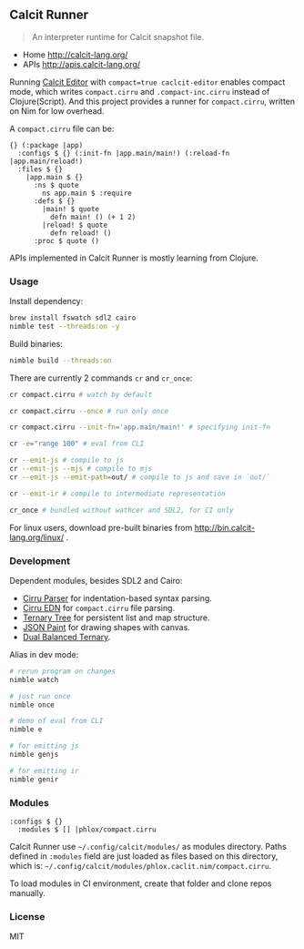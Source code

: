 
Calcit Runner
----

> An interpreter runtime for Calcit snapshot file.

- Home http://calcit-lang.org/
- APIs http://apis.calcit-lang.org/

Running [Calcit Editor](https://github.com/Cirru/calcit-editor#compact-output) with `compact=true caclcit-editor` enables compact mode,
which writes `compact.cirru` and `.compact-inc.cirru` instead of Clojure(Script).
And this project provides a runner for `compact.cirru`, written on Nim for low overhead.

A `compact.cirru` file can be:

```cirru
{} (:package |app)
  :configs $ {} (:init-fn |app.main/main!) (:reload-fn |app.main/reload!)
  :files $ {}
    |app.main $ {}
      :ns $ quote
        ns app.main $ :require
      :defs $ {}
        |main! $ quote
          defn main! () (+ 1 2)
        |reload! $ quote
          defn reload! ()
      :proc $ quote ()
```

APIs implemented in Calcit Runner is mostly learning from Clojure.

### Usage

Install dependency:

```bash
brew install fswatch sdl2 cairo
nimble test --threads:on -y
```

Build binaries:

```bash
nimble build --threads:on
```

There are currently 2 commands `cr` and `cr_once`:

```bash
cr compact.cirru # watch by default

cr compact.cirru --once # run only once

cr compact.cirru --init-fn='app.main/main!' # specifying init-fn

cr -e="range 100" # eval from CLI

cr --emit-js # compile to js
cr --emit-js --mjs # compile to mjs
cr --emit-js --emit-path=out/ # compile to js and save in `out/`

cr --emit-ir # compile to intermediate representation

cr_once # bundled without wathcer and SDL2, for CI only
```

For linux users, download pre-built binaries from http://bin.calcit-lang.org/linux/ .

### Development

Dependent modules, besides SDL2 and Cairo:

- [Cirru Parser](https://github.com/Cirru/parser.nim) for indentation-based syntax parsing.
- [Cirru EDN](https://github.com/Cirru/cirru-edn.nim) for `compact.cirru` file parsing.
- [Ternary Tree](https://github.com/calcit-lang/ternary-tree) for persistent list and map structure.
- [JSON Paint](https://github.com/calcit-lang/json-paint) for drawing shapes with canvas.
- [Dual Balanced Ternary](https://github.com/dual-balanced-ternary/dual-balanced-ternary.nim).

Alias in dev mode:

```bash
# rerun program on changes
nimble watch

# just run once
nimble once

# demo of eval from CLI
nimble e

# for emitting js
nimble genjs

# for emitting ir
nimble genir
```

### Modules

```cirru
:configs $ {}
  :modules $ [] |phlox/compact.cirru
```

Calcit Runner use `~/.config/calcit/modules/` as modules directory.
Paths defined in `:modules` field are just loaded as files based on this directory,
which is: `~/.config/calcit/modules/phlox.caclit.nim/compact.cirru`.

To load modules in CI environment, create that folder and clone repos manually.

### License

MIT
